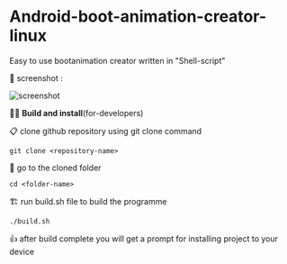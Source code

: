 # Android-boot-animation-creator-linux
Easy to use bootanimation creator written in "Shell-script"



📸 screenshot :


![screenshot](https://user-images.githubusercontent.com/91899799/135888535-bb83b54a-9ee6-4b44-b5a5-29b8bc81a0d3.png)

 👨‍💻 **Build and install**(for-developers)
 
 
 📋 clone github repository using git clone command
 
 ```git clone <repository-name>```
 
 📁 go to the cloned folder
 
 ```cd <folder-name>```
 
 
 
 🏗️ run build.sh file to build the programme
 
 ```./build.sh```
 
 
 
 
 👍 after build complete you will get a prompt for installing project to your device
